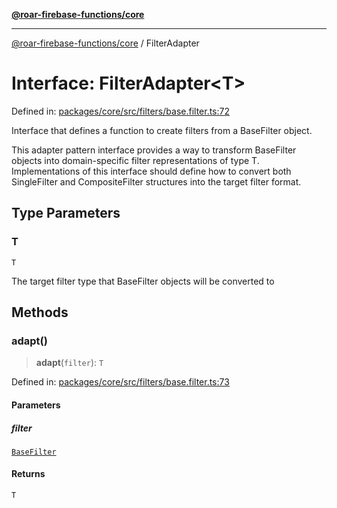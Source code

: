 [**@roar-firebase-functions/core**](../README.md)

---

[@roar-firebase-functions/core](../README.md) / FilterAdapter

# Interface: FilterAdapter\<T\>

Defined in: [packages/core/src/filters/base.filter.ts:72](https://github.com/yeatmanlab/roar-firebase-functions/blob/0fc701649174b7557e55644b1065be2fa3d3d7ca/packages/core/src/filters/base.filter.ts#L72)

Interface that defines a function to create filters from a BaseFilter object.

This adapter pattern interface provides a way to transform BaseFilter objects
into domain-specific filter representations of type T. Implementations of this
interface should define how to convert both SingleFilter and CompositeFilter
structures into the target filter format.

## Type Parameters

### T

`T`

The target filter type that BaseFilter objects will be converted to

## Methods

### adapt()

> **adapt**(`filter`): `T`

Defined in: [packages/core/src/filters/base.filter.ts:73](https://github.com/yeatmanlab/roar-firebase-functions/blob/0fc701649174b7557e55644b1065be2fa3d3d7ca/packages/core/src/filters/base.filter.ts#L73)

#### Parameters

##### filter

[`BaseFilter`](../type-aliases/BaseFilter.md)

#### Returns

`T`

